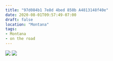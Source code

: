 ```yaml
---
title: "97d084b1 7e8d 4bed 850b A4813148f40e"
date: 2020-08-01T09:57:49-07:00
draft: false
location: "Montana"
tags:
- Montana
- on the road
---
```


![](https://d17enza3bfujl8.cloudfront.net/c9ee10ad-4dee-4078-84d5-312ec2c611f6.jpg)
![](https://d17enza3bfujl8.cloudfront.net/a283449e-8a60-4090-9d05-056e0c3e56f5.jpg)
